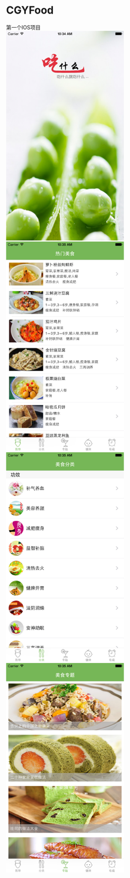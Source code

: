 # CGYFood
第一个IOS项目<br>
<img src="https://github.com/Chakery/images/blob/master/food/1.png" width=320 height=568\>
<br>
<img src="https://github.com/Chakery/images/blob/master/food/2.png" width=320 height=568\>
<br>
<img src="https://github.com/Chakery/images/blob/master/food/3.png" width=320 height=568\>
<br>
<img src="https://github.com/Chakery/images/blob/master/food/4.png" width=320 height=568\>
<br>
